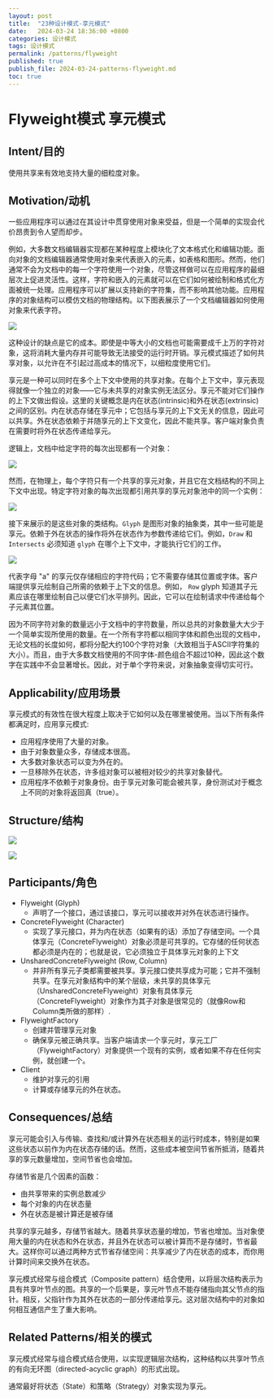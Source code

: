 ```yaml
---
layout: post
title:  "23种设计模式-享元模式"
date:   2024-03-24 18:36:00 +0800
categories: 设计模式
tags: 设计模式
permalink: /patterns/flyweight
published: true
publish_file: 2024-03-24-patterns-flyweight.md
toc: true
---
```

# Flyweight模式 享元模式

## Intent/目的

使用共享来有效地支持大量的细粒度对象。

## Motivation/动机

一些应用程序可以通过在其设计中贯穿使用对象来受益，但是一个简单的实现会代价昂贵到令人望而却步。

例如，大多数文档编辑器实现都在某种程度上模块化了文本格式化和编辑功能。面向对象的文档编辑器通常使用对象来代表嵌入的元素，如表格和图形。然而，他们通常不会为文档中的每一个字符使用一个对象，尽管这样做可以在应用程序的最细层次上促进灵活性。这样，字符和嵌入的元素就可以在它们如何被绘制和格式化方面被统一处理。应用程序可以扩展以支持新的字符集，而不影响其他功能。应用程序的对象结构可以模仿文档的物理结构。以下图表展示了一个文档编辑器如何使用对象来代表字符。

![](/assets/notes/patterns/flyweight_01.png)

这种设计的缺点是它的成本。即使是中等大小的文档也可能需要成千上万的字符对象，这将消耗大量内存并可能导致无法接受的运行时开销。享元模式描述了如何共享对象，以允许在不引起过高成本的情况下，以细粒度使用它们。

享元是一种可以同时在多个上下文中使用的共享对象。在每个上下文中，享元表现得就像一个独立的对象——它与未共享的对象实例无法区分。享元不能对它们操作的上下文做出假设。这里的关键概念是内在状态(intrinsic)和外在状态(extrinsic)之间的区别。内在状态存储在享元中；它包括与享元的上下文无关的信息，因此可以共享。外在状态依赖于并随享元的上下文变化，因此不能共享。客户端对象负责在需要时将外在状态传递给享元。

逻辑上，文档中给定字符的每次出现都有一个对象：

![](/assets/notes/patterns/flyweight_02.png)

然而，在物理上，每个字符只有一个共享的享元对象，并且它在文档结构的不同上下文中出现。特定字符对象的每次出现都引用共享的享元对象池中的同一个实例：

![](/assets/notes/patterns/flyweight_03.png)

接下来展示的是这些对象的类结构。`Glyph` 是图形对象的抽象类，其中一些可能是享元。依赖于外在状态的操作将外在状态作为参数传递给它们。例如，`Draw` 和 `Intersects` 必须知道 `glyph` 在哪个上下文中，才能执行它们的工作。

![](/assets/notes/patterns/flyweight_04.png)

代表字母 "a" 的享元仅存储相应的字符代码；它不需要存储其位置或字体。客户端提供享元绘制自己所需的依赖于上下文的信息。例如， `Row` glyph 知道其子元素应该在哪里绘制自己以便它们水平排列。因此，它可以在绘制请求中传递给每个子元素其位置。

因为不同字符对象的数量远小于文档中的字符数量，所以总共的对象数量大大少于一个简单实现所使用的数量。在一个所有字符都以相同字体和颜色出现的文档中，无论文档的长度如何，都将分配大约100个字符对象（大致相当于ASCII字符集的大小）。而且，由于大多数文档使用的不同字体-颜色组合不超过10种，因此这个数字在实践中不会显著增长。因此，对于单个字符来说，对象抽象变得切实可行。

## Applicability/应用场景

享元模式的有效性在很大程度上取决于它如何以及在哪里被使用。当以下所有条件都满足时，应用享元模式:
- 应用程序使用了大量的对象。
- 由于对象数量众多，存储成本很高。
- 大多数对象状态可以变为外在的。
- 一旦移除外在状态，许多组对象可以被相对较少的共享对象替代。
- 应用程序不依赖于对象身份。由于享元对象可能会被共享，身份测试对于概念上不同的对象将返回真（true）。

## Structure/结构

![](/assets/notes/patterns/flyweight_05.png)


![](/assets/notes/patterns/flyweight_06.png)


## Participants/角色

- Flyweight (Glyph)
  - 声明了一个接口，通过该接口，享元可以接收并对外在状态进行操作。
- ConcreteFlyweight (Character)
  - 实现了享元接口，并为内在状态（如果有的话）添加了存储空间。一个具体享元（ConcreteFlyweight）对象必须是可共享的。它存储的任何状态都必须是内在的；也就是说，它必须独立于具体享元对象的上下文
- UnsharedConcreteFlyweight (Row, Column)
  - 并非所有享元子类都需要被共享。享元接口使共享成为可能；它并不强制共享。在享元对象结构中的某个层级，未共享的具体享元（UnsharedConcreteFlyweight）对象有具体享元（ConcreteFlyweight）对象作为其子对象是很常见的（就像Row和Column类所做的那样）.
- FlyweightFactory
  - 创建并管理享元对象
  - 确保享元被正确共享。当客户端请求一个享元时，享元工厂（FlyweightFactory）对象提供一个现有的实例，或者如果不存在任何实例，就创建一个。
- Client
  - 维护对享元的引用
  - 计算或存储享元的外在状态。
  
## Consequences/总结

享元可能会引入与传输、查找和/或计算外在状态相关的运行时成本，特别是如果这些状态以前作为内在状态存储的话。然而，这些成本被空间节省所抵消，随着共享的享元数量增加，空间节省也会增加。

存储节省是几个因素的函数：
- 由共享带来的实例总数减少
- 每个对象的内在状态量
- 外在状态是被计算还是被存储

共享的享元越多，存储节省越大。随着共享状态量的增加，节省也增加。当对象使用大量的内在状态和外在状态，并且外在状态可以被计算而不是存储时，节省最大。这样你可以通过两种方式节省存储空间：共享减少了内在状态的成本，而你用计算时间来交换外在状态。

享元模式经常与组合模式（Composite pattern）结合使用，以将层次结构表示为具有共享叶节点的图。共享的一个后果是，享元叶节点不能存储指向其父节点的指针。相反，父指针作为其外在状态的一部分传递给享元。这对层次结构中的对象如何相互通信产生了重大影响。

## Related Patterns/相关的模式

享元模式经常与组合模式结合使用，以实现逻辑层次结构，这种结构以共享叶节点的有向无环图（directed-acyclic graph）的形式出现。

通常最好将状态（State）和策略（Strategy）对象实现为享元。
